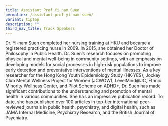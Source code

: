 ```yaml
---
title: Assistant Prof Yi nam Suen
permalink: /assistant-prof-yi-nam-suen/
variant: tiptap
description: ""
third_nav_title: Track Speakers
---
```

<p></p>
<p>Dr. Yi-nam Suen completed her nursing training at HKU and became a registered
practicing nurse in 2009. In 2015, she obtained her Doctor of Philosophy
in Public Health. Dr. Suen’s research focuses on promoting physical and
mental well-being in community settings, with an emphasis on developing
models for social processes in high-risk populations to improve early detection
and preventative interventions of mental illnesses. As a key researcher
for the Hong Kong Youth Epidemiology Study (HK-YES), Jockey Club Mental
Wellness Project for Women (JCWOW), LevelMind@JC, Ethnic Minority Wellness
Center, and Pilot Scheme on ADHD+, Dr. Suen has made significant contributions
to the understanding and promotion of mental health in various communities.
She has an impressive publication record. To date, she has published over
100 articles in top-tier international peer-reviewed journals in public
health, psychiatry, and digital health, such as JAMA Internal Medicine,
Psychiatry Research, and the British Journal of Psychiatry.</p>